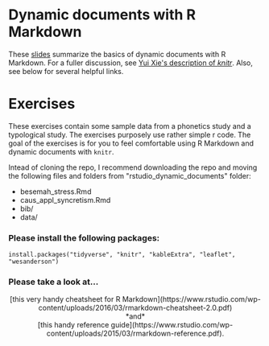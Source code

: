 # Dynamic documents with R Markdown
These [slides](https://mcdonn.github.io/2019-lsa-dynamic-docs/dynamic_docs.html) summarize the basics of dynamic documents with R Markdown. For a fuller discussion, see [Yui Xie's description of *knitr*](https://yihui.name/knitr/). Also, see below for several helpful links.

# Exercises 
These exercises contain some sample data from a phonetics study and a typological study. The exercises purposely use rather simple r code. The goal of the exercises is for you to feel comfortable using R Markdown and dynamic documents with `knitr`.

Intead of cloning the repo, I recommend downloading the repo and moving the following files and folders from "rstudio\_dynamic\_documents" folder: 

- besemah\_stress.Rmd
- caus\_appl\_syncretism.Rmd
- bib/
- data/ 

### Please install the following packages: 

`install.packages("tidyverse", "knitr", "kableExtra", "leaflet", "wesanderson")`



### Please take a look at...<br/> 
<center>
[this very handy cheatsheet for R Markdown](https://www.rstudio.com/wp-content/uploads/2016/03/rmarkdown-cheatsheet-2.0.pdf) <br/> *and* <br/> [this handy reference guide](https://www.rstudio.com/wp-content/uploads/2015/03/rmarkdown-reference.pdf).
</center>

*If you'd like a more information to reference have a look at [The Definitive Guide to R Markdown](https://bookdown.org/yihui/rmarkdown/)

*If you're feeling a bit confused or intimadated by all of this, feel free to take some time to look over [this very gentle introduction to R Markdown](https://rmarkdown.rstudio.com/lesson-1.html) *or* [this other short introduction](https://kbroman.org/knitr_knutshell/pages/Rmarkdown.html)


## [Exercise 1: Besemah Stress](phonetics_paper.Rmd)
This is a very basic example of a dynamic document. First, use the `knit` command to compile the document. Then, read through the document and look out for commented sections in between \<!-- and -->. For each of these, I list different tasks to complete throughout the document. I'll be walking around to help you complete these tasks. 


## [Exercise 2: Typology of causatives and applicatives](typology_paper.Rmd)
This is a very basic example of a slides using `knitr` and R Markdown. Again, first use the `knit` command to compile the document. Then, read through the document and look out for commented sections in between \<!-- and -->. For each of these, I list different tasks to complete throughout the document. I'll be walking around to help you complete these tasks.

## Exercise 3: Slides in xaringan
Another package worth looking into is [xaringan](https://github.com/yihui/xaringan). It is based upon reveal.js. 

- Install it by running `install.packages(xaringan)`. 
- Click File... > New File > R Markdown...
- Click From template in the left pane 
- Select ninja presentation and then OK.
- The template file explains all of the formatting styles in xaringan. Try it out, and even try to repoduce the slides from Exercise 2 in xaringan. 

## Exercise 4: Experimenting on your own
If you have additional time, you can *either* create slides from the document in **Exercise 1** *or* create a document from the slides in **Exercise 2**. I provide a number of links at the end of exercise 2 for you to get some ideas of how you can do even more with dynamic documents.